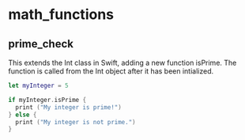 # math_functions

## prime_check
This extends the Int class in Swift, adding a new function isPrime.
The function is called from the Int object after it has been intialized.

```swift
let myInteger = 5

if myInteger.isPrime {
  print ("My integer is prime!")
} else {
  print ("My integer is not prime.")
}
```
